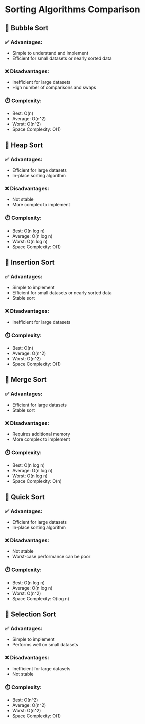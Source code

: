 
# Sorting Algorithms Comparison

## 🔄 Bubble Sort
### ✅ Advantages:
- Simple to understand and implement
- Efficient for small datasets or nearly sorted data

### ❌ Disadvantages:
- Inefficient for large datasets
- High number of comparisons and swaps

### ⏱️ Complexity:
- Best: O(n)
- Average: O(n^2)
- Worst: O(n^2)
- Space Complexity: O(1)

## 🔄 Heap Sort
### ✅ Advantages:
- Efficient for large datasets
- In-place sorting algorithm

### ❌ Disadvantages:
- Not stable
- More complex to implement

### ⏱️ Complexity:
- Best: O(n log n)
- Average: O(n log n)
- Worst: O(n log n)
- Space Complexity: O(1)

## 🔄 Insertion Sort
### ✅ Advantages:
- Simple to implement
- Efficient for small datasets or nearly sorted data
- Stable sort

### ❌ Disadvantages:
- Inefficient for large datasets

### ⏱️ Complexity:
- Best: O(n)
- Average: O(n^2)
- Worst: O(n^2)
- Space Complexity: O(1)

## 🔄 Merge Sort
### ✅ Advantages:
- Efficient for large datasets
- Stable sort

### ❌ Disadvantages:
- Requires additional memory
- More complex to implement

### ⏱️ Complexity:
- Best: O(n log n)
- Average: O(n log n)
- Worst: O(n log n)
- Space Complexity: O(n)

## 🔄 Quick Sort
### ✅ Advantages:
- Efficient for large datasets
- In-place sorting algorithm

### ❌ Disadvantages:
- Not stable
- Worst-case performance can be poor

### ⏱️ Complexity:
- Best: O(n log n)
- Average: O(n log n)
- Worst: O(n^2)
- Space Complexity: O(log n)

## 🔄 Selection Sort
### ✅ Advantages:
- Simple to implement
- Performs well on small datasets

### ❌ Disadvantages:
- Inefficient for large datasets
- Not stable

### ⏱️ Complexity:
- Best: O(n^2)
- Average: O(n^2)
- Worst: O(n^2)
- Space Complexity: O(1)